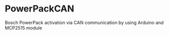 # PowerPackCAN
Bosch PowerPack activation via CAN communication by using Arduino and MCP2515 module
